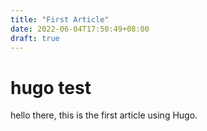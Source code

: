 ```yaml
---
title: "First Article"
date: 2022-06-04T17:50:49+08:00
draft: true
---
```


# hugo test

hello there, this is the first article using Hugo.
